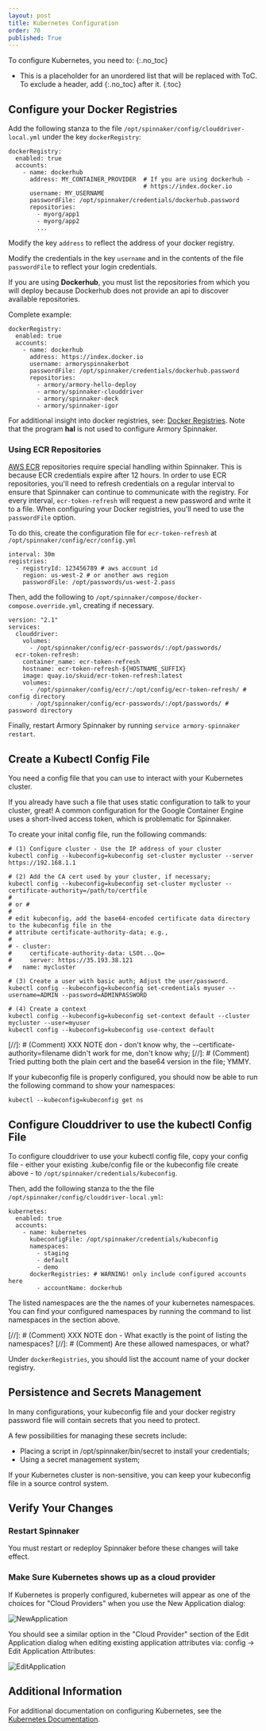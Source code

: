 ```yaml
---
layout: post
title: Kubernetes Configuration
order: 70
published: True
---
```


To configure Kubernetes, you need to:
{:.no_toc}

* This is a placeholder for an unordered list that will be replaced with ToC. To exclude a header, add {:.no_toc} after it.
{:toc}


## Configure your Docker Registries

Add the following stanza to the file `/opt/spinnaker/config/clouddriver-local.yml` under
the key `dockerRegistry`:
```
dockerRegistry:
  enabled: true
  accounts:
    - name: dockerhub
      address: MY_CONTAINER_PROVIDER  # If you are using dockerhub -
                                      # https://index.docker.io
      username: MY_USERNAME
      passwordFile: /opt/spinnaker/credentials/dockerhub.password
      repositories:
        - myorg/app1
        - myorg/app2
        ...
```
Modify the key `address` to reflect the address of your docker registry.

Modify the credentials in the key `username` and in the contents of the file `passwordFile` to reflect your login credentials.

If you are using **Dockerhub**, you must list the repositories from which you will deploy because
Dockerhub does not provide an api to discover available repositories.

Complete example:
```
dockerRegistry:
  enabled: true
  accounts:
    - name: dockerhub
      address: https://index.docker.io
      username: armoryspinnakerbot
      passwordFile: /opt/spinnaker/credentials/dockerhub.password
      repositories:
        - armory/armory-hello-deploy
        - armory/spinnaker-clouddriver
        - armory/spinnaker-deck
        - armory/spinnaker-igor
```

For additional insight into docker registries, see: [Docker Registries](https://www.spinnaker.io/setup/providers/docker-registry/).
Note that the program **hal** is not used to configure Armory Spinnaker.

### Using ECR Repositories

[AWS ECR](https://aws.amazon.com/ecr/) repositories require special handling within Spinnaker. This is because ECR credentials expire after 12 hours.
In order to use ECR repositories, you'll need to refresh credentials on a regular interval to ensure that Spinnaker can continue to communicate with the registry.
For every interval, `ecr-token-refresh` will request a new password and write it to a file. When configuring your Docker registries, you'll need to use the `passwordFile` option.

To do this, create the configuration file for `ecr-token-refresh` at `/opt/spinnaker/config/ecr/config.yml`
	
```
interval: 30m
registries:
  - registryId: 123456789 # aws account id
    region: us-west-2 # or another aws region
    passwordFile: /opt/passwords/us-west-2.pass
```

Then, add the following to `/opt/spinnaker/compose/docker-compose.override.yml`, creating if necessary.

```
version: "2.1"
services:
  clouddriver:
    volumes:
      - /opt/spinnaker/config/ecr-passwords/:/opt/passwords/
  ecr-token-refresh:
    container_name: ecr-token-refresh
    hostname: ecr-token-refresh-${HOSTNAME_SUFFIX}
    image: quay.io/skuid/ecr-token-refresh:latest
    volumes:
      - /opt/spinnaker/config/ecr/:/opt/config/ecr-token-refresh/ # config directory
      - /opt/spinnaker/config/ecr-passwords/:/opt/passwords/ # password directory
```

Finally, restart Armory Spinnaker by running `service armory-spinnaker restart`.


## Create a Kubectl Config File

You need a config file that you can use to interact with your Kubernetes cluster.

If you already have such a file that uses static configuration to talk
to your cluster, great! A common configuration for the Google Container Engine uses a short-lived access token, which
is problematic for Spinnaker.

To create your inital config file, run the following commands:
```
# (1) Configure cluster - Use the IP address of your cluster
kubectl config --kubeconfig=kubeconfig set-cluster mycluster --server https://192.168.1.1

# (2) Add the CA cert used by your cluster, if necessary;
kubectl config --kubeconfig=kubeconfig set-cluster mycluster --certificate-authority=/path/to/certfile
#
# or #
#
# edit kubeconfig, add the base64-encoded certificate data directory to the kubeconfig file in the
# attribute certificate-authority-data; e.g.,
#
# - cluster:
#     certificate-authority-data: LS0t...Qo=
#     server: https://35.193.38.121
#   name: mycluster

# (3) Create a user with basic auth; Adjust the user/password.
kubectl config --kubeconfig=kubeconfig set-credentials myuser --username=ADMIN --password=ADMINPASSWORD

# (4) Create a context
kubectl config --kubeconfig=kubeconfig set-context default --cluster mycluster --user=myuser
kubectl config --kubeconfig=kubeconfig use-context default
```

[//]: # (Comment) XXX NOTE don - don't know why, the --certificate-authority=filename didn't work for me, don't know why;
[//]: # (Comment) Tried putting both the plain cert and the base64 version in the file; YMMY.

If your kubeconfig file is properly configured, you should now be able to run the following command
to show your namespaces:
```
kubectl --kubeconfig=kubeconfig get ns
```

## Configure Clouddriver to use the kubectl Config File

To configure clouddriver to use your  kubectl config file,
copy your config file - either your existing .kube/config file or the kubeconfig file create above - to
`/opt/spinnaker/credentials/kubeconfig`.

Then, add the following stanza to the the file `/opt/spinnaker/config/clouddriver-local.yml`:

```
kubernetes:
  enabled: true
  accounts:
    - name: kubernetes
      kubeconfigFile: /opt/spinnaker/credentials/kubeconfig
      namespaces:
        - staging
        - default
        - demo
      dockerRegistries: # WARNING! only include configured accounts here
        - accountName: dockerhub
```
The listed namespaces are the the names of your kubernetes namespaces. You can find your configured
namespaces by running the command to list namespaces in the section above.

[//]: # (Comment) XXX NOTE don - What exactly is the point of listing the namespaces?
[//]: # (Comment) Are these allowed namespaces, or what?

Under `dockerRegistries`, you should list the account name of your docker registry.

## Persistence and Secrets Management

In many configurations, your kubeconfig file and your docker registry password file will contain
secrets that you need to protect.

A few possibilities for managing these secrets include:
* Placing a script in /opt/spinnaker/bin/secret to install your credentials;
* Using a secret management system;

If your Kubernetes cluster is non-sensitive, you can keep your kubeconfig file in a source control system.

## Verify Your Changes

### Restart Spinnaker

You must restart or redeploy Spinnaker before these changes will take effect.

### Make Sure Kubernetes shows up as a cloud provider

If Kubernetes is properly configured, kubernetes will appear as one of the choices for "Cloud Providers" when you use
the New Application dialog:

![NewApplication](/assets/images/kubernetes-newapplication.png)

You should see a similar option in the "Cloud Provider" section of the Edit Application dialog when editing existing application attributes via: config -> Edit Application Attributes:

![EditApplication](/assets/images/kubernetes-editapplication.png)


## Additional Information

For additional documentation on configuring Kubernetes, see the [Kubernetes Documentation](https://kubernetes.io/docs/tasks/access-application-cluster/configure-access-multiple-clusters/).
